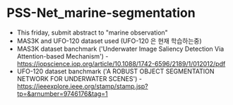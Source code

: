 # PSS-Net_marine-segmentation
* This friday, submit abstract to "marine observation"
* MAS3K and UFO-120 dataset used (UFO-120 은 현재 학습하는중)
* MAS3K dataset banchmark ('Underwater Image Saliency Detection Via Attention-based Mechanism') - https://iopscience.iop.org/article/10.1088/1742-6596/2189/1/012012/pdf
* UFO-120 dataset banchmark ('A ROBUST OBJECT SEGMENTATION NETWORK FOR UNDERWATER SCENES') - https://ieeexplore.ieee.org/stamp/stamp.jsp?tp=&arnumber=9746176&tag=1

